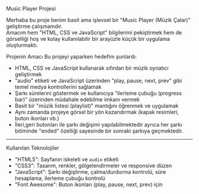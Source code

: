 Music Player Projesi

Merhaba bu proje benim basit ama işlevsel bir "Music Player (Müzik Çalar)" geliştirme çalışmamdır.  
Amacım hem "HTML, CSS ve JavaScript" bilgilerimi pekiştirmek hem de görselliği hoş ve kolay kullanılabilir bir arayüzle küçük bir uygulama oluşturmaktı.  

 Projenin Amacı
Bu projeyi yaparken hedefim şunlardı:
- HTML, CSS ve JavaScript kullanarak sıfırdan bir müzik oynatıcı geliştirmek  
- "audio" etiketi ve JavaScript üzerinden "play, pause, next, prev" gibi temel medya kontrollerini sağlamak  
- Şarkı sürelerini göstermek ve kullanıcıya "ilerleme çubuğu (progress bar)" üzerinden müdahale edebilme imkanı vermek  
- Basit bir "müzik listesi (playlist)" mantığını öğrenmek ve uygulamak  
- Aynı zamanda projeye görsel bir yön kazandırmak (kapak resimleri, buton ikonları vb.)
- İleri,geri butonları ile şarkı değişimi yapılabilmektedir ayrıca her şarkı bitiminde "ended" özelliği sayesinde bir sonraki şarkıya geçmektedir.

---

Kullanılan Teknolojiler
- "HTML5": Sayfanın iskeleti ve `audio` etiketi  
- "CSS3": Tasarım, renkler, gölgelendirmeler ve responsive düzen  
- "JavaScript": Şarkı değiştirme, çalma/durdurma kontrolü, süre hesaplama, ilerleme çubuğu kontrolü  
- "Font Awesome": Buton ikonları (play, pause, next, prev) için  
